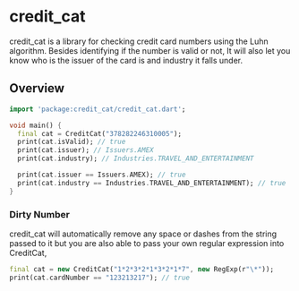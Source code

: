 # credit_cat

credit_cat is a library for checking credit card numbers using the Luhn algorithm. Besides identifying if the number is valid or not, It will also let you know who is the issuer of the card is and industry it falls under.
## Overview

```dart
import 'package:credit_cat/credit_cat.dart';

void main() {
  final cat = CreditCat("378282246310005");
  print(cat.isValid); // true
  print(cat.issuer); // Issuers.AMEX
  print(cat.industry); // Industries.TRAVEL_AND_ENTERTAINMENT

  print(cat.issuer == Issuers.AMEX); // true
  print(cat.industry == Industries.TRAVEL_AND_ENTERTAINMENT); // true
}
```

### Dirty Number

credit_cat will automatically remove any space or dashes from the string passed to it but you are also able to pass your own regular expression into CreditCat,

```dart
final cat = new CreditCat("1*2*3*2*1*3*2*1*7", new RegExp(r"\*"));
print(cat.cardNumber == "123213217"); // true  
```